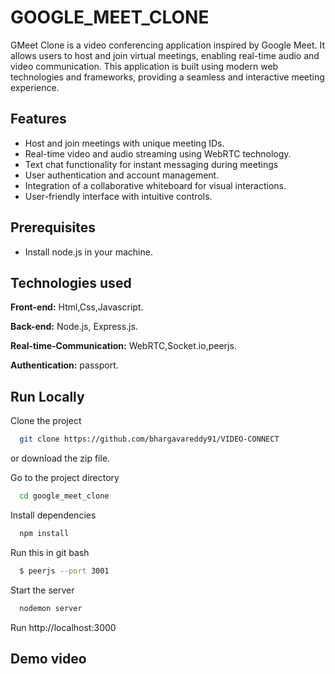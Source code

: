 
# GOOGLE_MEET_CLONE

GMeet Clone is a video conferencing application inspired by Google Meet. It allows users to host and join virtual meetings, enabling real-time audio and video communication. This application is built using modern web technologies and frameworks, providing a seamless and interactive meeting experience.

## Features

- Host and join meetings with unique meeting IDs.
- Real-time video and audio streaming using WebRTC technology.
- Text chat functionality for instant messaging during meetings
- User authentication and account management.
- Integration of a collaborative whiteboard for visual interactions.
- User-friendly interface with intuitive controls.


## Prerequisites
- Install node.js in your machine.
## Technologies used

**Front-end:** Html,Css,Javascript.

**Back-end:** Node.js, Express.js.

**Real-time-Communication:** WebRTC,Socket.io,peerjs.

**Authentication:** passport.
## Run Locally

Clone the project

```bash
  git clone https://github.com/bhargavareddy91/VIDEO-CONNECT
```
or download the zip file.

Go to the project directory

```bash
  cd google_meet_clone
```

Install dependencies

```bash
  npm install
```
Run this in git bash
```bash
  $ peerjs --port 3001
```
Start the server

```bash
  nodemon server
```
Run 
http://localhost:3000


## Demo video







